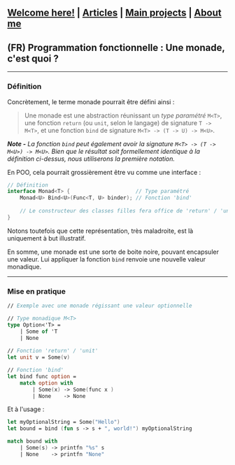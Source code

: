 ## [Welcome here!](https://vpenando.github.io) | [Articles](https://vpenando.github.io/articles.html) | [Main projects](https://vpenando.github.io/projects.html) | [About me](https://vpenando.github.io/about.html)

## (FR) Programmation fonctionnelle : Une monade, c'est quoi ?

---

### Définition

Concrètement, le terme monade pourrait être défini ainsi :
> Une monade est une abstraction réunissant un *type paramétré* `M<T>`,
> une fonction `return` (ou `unit`, selon le langage) de signature `T -> M<T>`,
> et une fonction `bind` de signature `M<T> -> (T -> U) -> M<U>`.

***Note -** La fonction `bind` peut également avoir la signature `M<T> -> (T -> M<U>) -> M<U>`.
Bien que le résultat soit formellement identique à la définition ci-dessus, nous utiliserons la première notation.*

En POO, cela pourrait grossièrement être vu comme une interface :
```cs
// Définition
interface Monad<T> {                     // Type paramétré
    Monad<U> Bind<U>(Func<T, U> binder); // Fonction 'bind'
    
    // Le constructeur des classes filles fera office de 'return' / 'unit'
}
```
Notons toutefois que cette représentation, très maladroite, est là uniquement à but illustratif.

En somme, une monade est une sorte de boite noire, pouvant encapsuler une valeur.
Lui appliquer la fonction `bind` renvoie une nouvelle valeur monadique.

---

### Mise en pratique

```fs
// Exemple avec une monade régissant une valeur optionnelle

// Type monadique M<T>
type Option<'T> =
    | Some of 'T
    | None
     
// Fonction 'return' / 'unit'
let unit v = Some(v)

// Fonction 'bind'
let bind func option =
    match option with
        | Some(x) -> Some(func x )
        | None    -> None
```
Et à l'usage :
```fs
let myOptionalString = Some("Hello")
let bound = bind (fun s -> s + ", world!") myOptionalString

match bound with
    | Some(s) -> printfn "%s" s
    | None    -> printfn "None"
```
